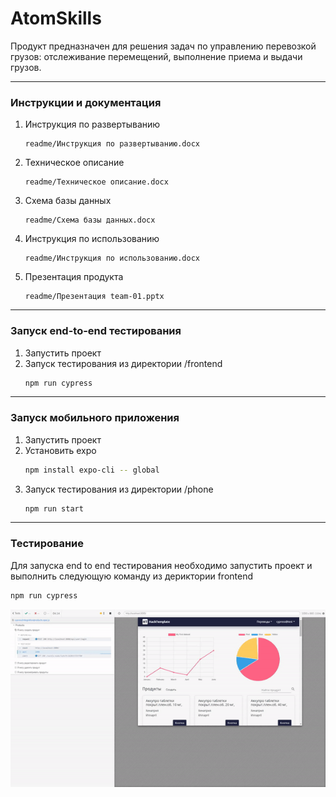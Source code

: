 # AtomSkills
Продукт предназначен для решения задач по управлению перевозкой грузов: отслеживание 
перемещений, выполнение приема и выдачи грузов.
________________
### Инструкции и документация
1. Инструкция по развертыванию
   ```
   readme/Инструкция по развертыванию.docx
    ```
2. Техническое описание
   ```
   readme/Техническое описание.docx
    ```
3. Схема базы данных
   ```
   readme/Схема базы данных.docx
    ```
4. Инструкция по использованию
   ```
   readme/Инструкция по использованию.docx
    ```
5. Презентация продукта
   ```
   readme/Презентация team-01.pptx
    ```
________________
### Запуск end-to-end тестирования
1. Запустить проект
2. Запуск тестирования из директории /frontend
   ```bash
   npm run cypress
    ```
________________
### Запуск мобильного приложения
1. Запустить проект
2. Установить expo
   ```bash
   npm install expo-cli -- global
    ```
3. Запуск тестирования из директории /phone
   ```bash
   npm run start
    ```
________________
### Тестирование

Для запуска end to end тестирования необходимо запустить проект и выполнить следующую команду из дериктории frontend

 ```bash
 npm run cypress
 ```

![](./readme/cypress.gif)

